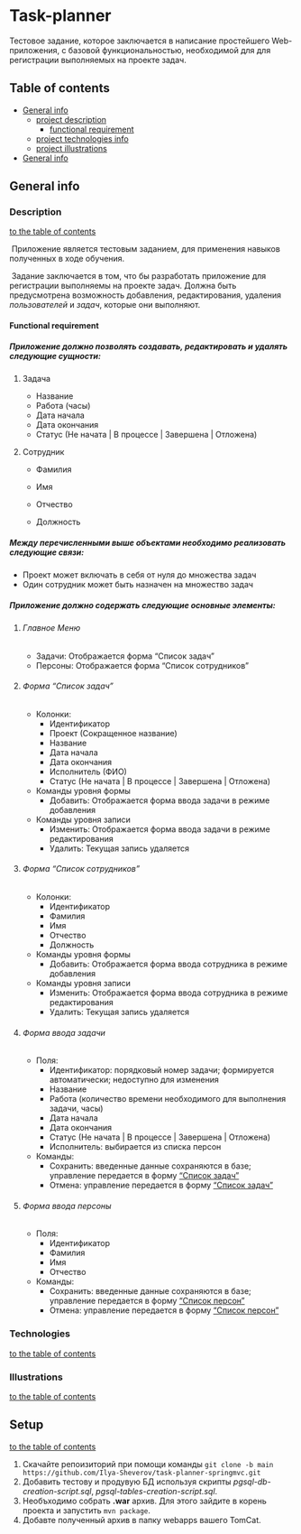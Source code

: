 # Task-planner

Тестовое задание, которое заключается в написание простейшего Web-приложения, с базовой функциональностью, необходимой для для регистрации выполняемых на проекте задач.

## Table of contents

* [General info](README.md#general-info)
    * [project description](README.md#description)
      * [functional requirement](README.md#functional-requirement)
    * [project technologies info](README.md#technologies)
    * [project illustrations](README.md#illustrations)
* [General info](README.md#setup)



## General info



### Description
[to the table of contents](README.md#table-of-contents)

​	Приложение является тестовым заданием, для применения навыков полученных в ходе обучения.

​	Задание заключается в том, что бы разработать приложение для регистрации выполняемы на проекте задач. Должна быть предусмотрена возможность добавления, редактирования, удаления *пользователей*  и *задач*, которые они выполняют.

#### Functional requirement

##### Приложение должно позволять создавать, редактировать и удалять следующие сущности:

1. Задача

   - Название
   - Работа (часы)
   - Дата начала
   - Дата окончания
   - Статус (Не начата | В процессе | Завершена | Отложена)

2. Сотрудник

   - Фамилия

   - Имя

   - Отчество

   - Должность

     

##### Между перечисленными выше объектами необходимо реализовать следующие связи:

* Проект может включать в себя от нуля до множества задач
* Один сотрудник может быть назначен на множество задач

##### Приложение должно содержать следующие основные элементы:

1. ###### Главное Меню

    - Задачи: Отображается форма “Список задач”
    - Персоны: Отображается форма “Список сотрудников”
    
2. ###### Форма “Список задач”

    - Колонки:
      - Идентификатор
      - Проект (Сокращенное название)
      - Название
      - Дата начала
      - Дата окончания
      - Исполнитель (ФИО)
      - Статус (Не начата | В процессе | Завершена | Отложена)
    - Команды уровня формы
      - Добавить: Отображается форма ввода задачи в режиме добавления
    - Команды уровня записи
      - Изменить: Отображается форма ввода задачи в режиме редактирования
      - Удалить: Текущая запись удаляется

3. ###### Форма “Список сотрудников”

    - Колонки:
      - Идентификатор
      - Фамилия
      - Имя
      - Отчество
      - Должность
    - Команды уровня формы
      - Добавить: Отображается форма ввода сотрудника в режиме добавления
    - Команды уровня записи
      - Изменить: Отображается форма ввода сотрудника в режиме редактирования
      - Удалить: Текущая запись удаляется

4. ###### Форма ввода задачи

    - Поля:
      - Идентификатор: порядковый номер задачи; формируется автоматически; недоступно для изменения
      - Название
      - Работа (количество времени необходимого для выполнения задачи, часы)
      - Дата начала
      - Дата окончания
      - Статус (Не начата | В процессе | Завершена | Отложена)
      - Исполнитель: выбирается из списка персон
    - Команды:
      - Сохранить: введенные данные сохраняются в базе; управление передается в форму [“Список задач”](README.md#форма-список-задач)
      - Отмена: управление передается в форму [“Список задач”](README.md#форма-список-задач)

5. ###### Форма ввода персоны

    - Поля:
      - Идентификатор
      - Фамилия
      - Имя
      - Отчество
    - Команды:
      - Сохранить: введенные данные сохраняются в базе; управление передается в форму [“Список персон”](README.md#форма-список-сотрудников)
      - Отмена: управление передается в форму [“Список персон”](README.md#форма-список-сотрудников)

### Technologies
[to the table of contents](README.md#table-of-contents)


### Illustrations
[to the table of contents](README.md#table-of-contents)


## Setup
[to the table of contents](README.md#table-of-contents)
1. Скачайте репоизиторий при помощи команды `git clone -b main https://github.com/Ilya-Sheverov/task-planner-springmvc.git`
2. Добавить тестову и продувую БД используя скрипты _pgsql-db-creation-script.sql_, _pgsql-tables-creation-script.sql_.
3. Необъходимо собрать **.war** архив. Для этого зайдите в корень проекта и запустить `mvn package`. 
4. Добавте полученный архив в папку webapps вашего TomCat.

